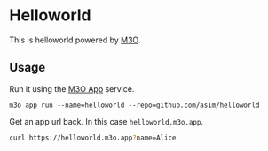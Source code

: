 # Helloworld

This is helloworld powered by [M3O](https://m3o.com).

## Usage

Run it using the [M3O App](https://m3o.com/app) service.

```
m3o app run --name=helloworld --repo=github.com/asim/helloworld
```

Get an app url back. In this case `helloworld.m3o.app`.

```bash
curl https://helloworld.m3o.app?name=Alice
```
